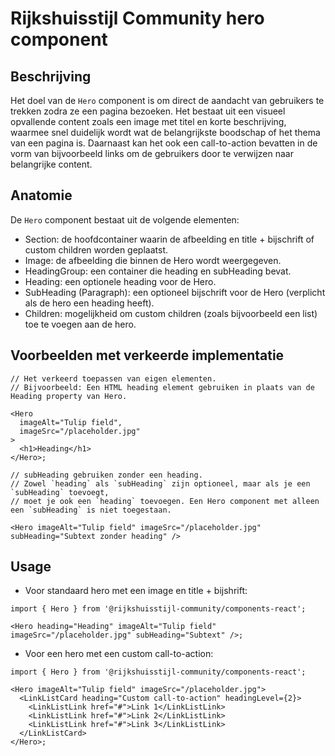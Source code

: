 <!-- @license CC0-1.0 -->

# Rijkshuisstijl Community hero component

## Beschrijving

Het doel van de `Hero` component is om direct de aandacht van gebruikers te trekken zodra ze een pagina bezoeken. Het bestaat uit een visueel opvallende content zoals een image met titel en korte beschrijving, waarmee snel duidelijk wordt wat de belangrijkste boodschap of het thema van een pagina is. Daarnaast kan het ook een call-to-action bevatten in de vorm van bijvoorbeeld links om de gebruikers door te verwijzen naar belangrijke content.

## Anatomie

De `Hero` component bestaat uit de volgende elementen:

- Section: de hoofdcontainer waarin de afbeelding en title + bijschrift of custom children worden geplaatst.
- Image: de afbeelding die binnen de Hero wordt weergegeven.
- HeadingGroup: een container die heading en subHeading bevat.
- Heading: een optionele heading voor de Hero.
- SubHeading (Paragraph): een optioneel bijschrift voor de Hero (verplicht als de hero een heading heeft).
- Children: mogelijkheid om custom children (zoals bijvoorbeeld een list) toe te voegen aan de hero.

## Voorbeelden met verkeerde implementatie

```tsx
// Het verkeerd toepassen van eigen elementen.
// Bijvoorbeeld: Een HTML heading element gebruiken in plaats van de Heading property van Hero.

<Hero
  imageAlt="Tulip field",
  imageSrc="/placeholder.jpg"
>
  <h1>Heading</h1>
</Hero>;
```

```tsx
// subHeading gebruiken zonder een heading.
// Zowel `heading` als `subHeading` zijn optioneel, maar als je een `subHeading` toevoegt,
// moet je ook een `heading` toevoegen. Een Hero component met alleen een `subHeading` is niet toegestaan.

<Hero imageAlt="Tulip field" imageSrc="/placeholder.jpg" subHeading="Subtext zonder heading" />
```

## Usage

- Voor standaard hero met een image en title + bijshrift:

```tsx
import { Hero } from '@rijkshuisstijl-community/components-react';

<Hero heading="Heading" imageAlt="Tulip field" imageSrc="/placeholder.jpg" subHeading="Subtext" />;
```

- Voor een hero met een custom call-to-action:

```tsx
import { Hero } from '@rijkshuisstijl-community/components-react';

<Hero imageAlt="Tulip field" imageSrc="/placeholder.jpg">
  <LinkListCard heading="Custom call-to-action" headingLevel={2}>
    <LinkListLink href="#">Link 1</LinkListLink>
    <LinkListLink href="#">Link 2</LinkListLink>
    <LinkListLink href="#">Link 3</LinkListLink>
  </LinkListCard>
</Hero>;
```
